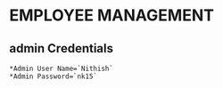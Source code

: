 # EMPLOYEE MANAGEMENT

## admin Credentials
    *Admin User Name=`Nithish`
    *Admin Password=`nk15`
    
 
			

